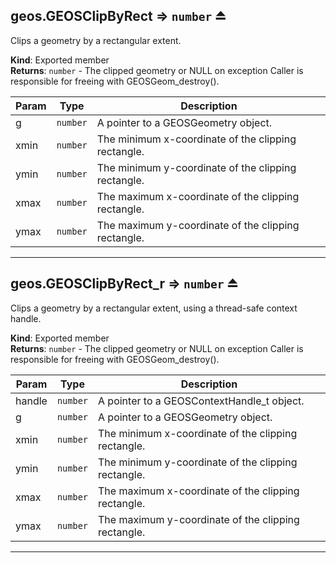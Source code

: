 <a name="exp_module_geos--geos.GEOSClipByRect"></a>

## geos.GEOSClipByRect ⇒ <code>number</code> ⏏
Clips a geometry by a rectangular extent.

**Kind**: Exported member  
**Returns**: <code>number</code> - The clipped geometry or NULL on exception Caller is responsible for freeing with GEOSGeom_destroy().  

| Param | Type | Description |
| --- | --- | --- |
| g | <code>number</code> | A pointer to a GEOSGeometry object. |
| xmin | <code>number</code> | The minimum x-coordinate of the clipping rectangle. |
| ymin | <code>number</code> | The minimum y-coordinate of the clipping rectangle. |
| xmax | <code>number</code> | The maximum x-coordinate of the clipping rectangle. |
| ymax | <code>number</code> | The maximum y-coordinate of the clipping rectangle. |


---
<a name="exp_module_geos--geos.GEOSClipByRect_r"></a>

## geos.GEOSClipByRect\_r ⇒ <code>number</code> ⏏
Clips a geometry by a rectangular extent, using a thread-safe context handle.

**Kind**: Exported member  
**Returns**: <code>number</code> - The clipped geometry or NULL on exception Caller is responsible for freeing with GEOSGeom_destroy().  

| Param | Type | Description |
| --- | --- | --- |
| handle | <code>number</code> | A pointer to a GEOSContextHandle_t object. |
| g | <code>number</code> | A pointer to a GEOSGeometry object. |
| xmin | <code>number</code> | The minimum x-coordinate of the clipping rectangle. |
| ymin | <code>number</code> | The minimum y-coordinate of the clipping rectangle. |
| xmax | <code>number</code> | The maximum x-coordinate of the clipping rectangle. |
| ymax | <code>number</code> | The maximum y-coordinate of the clipping rectangle. |


---
